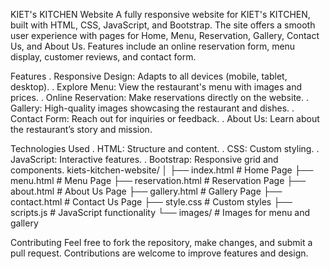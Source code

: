 KIET's KITCHEN Website
A fully responsive website for KIET's KITCHEN, built with HTML, CSS, JavaScript, and Bootstrap. 
The site offers a smooth user experience with pages for Home, Menu, Reservation, Gallery, Contact Us, and About Us. 
Features include an online reservation form, menu display, customer reviews, and contact form.

Features
.   Responsive Design: Adapts to all devices (mobile, tablet, desktop).
.   Explore Menu: View the restaurant's menu with images and prices.
.   Online Reservation: Make reservations directly on the website.
.   Gallery: High-quality images showcasing the restaurant and dishes.
.   Contact Form: Reach out for inquiries or feedback.
.   About Us: Learn about the restaurant’s story and mission.

Technologies Used
 .  HTML: Structure and content.
 .  CSS: Custom styling.
 .  JavaScript: Interactive features.
 .  Bootstrap: Responsive grid and components.
 kiets-kitchen-website/
│
├── index.html          # Home Page
├── menu.html           # Menu Page
├── reservation.html    # Reservation Page
├── about.html          # About Us Page
├── gallery.html        # Gallery Page
├── contact.html        # Contact Us Page
├── style.css           # Custom styles
├── scripts.js          # JavaScript functionality
└── images/             # Images for menu and gallery

Contributing
    Feel free to fork the repository, make changes, and submit a pull request. Contributions are welcome to improve features and design.
